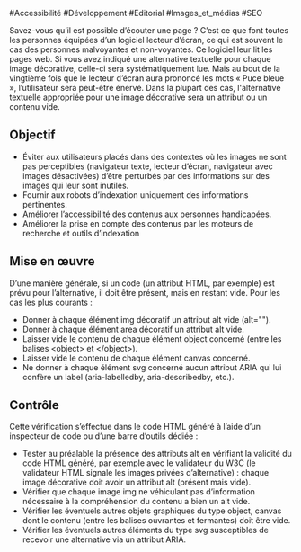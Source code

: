 
#Accessibilité #Développement #Editorial #Images_et_médias #SEO

Savez-vous qu’il est possible d’écouter une page ? C’est ce que font toutes les personnes équipées d’un logiciel lecteur d’écran, ce qui est souvent le cas des personnes malvoyantes et non-voyantes. Ce logiciel leur lit les pages web. Si vous avez indiqué une alternative textuelle pour chaque image décorative, celle-ci sera systématiquement lue. Mais au bout de la vingtième fois que le lecteur d’écran aura prononcé les mots « Puce bleue », l’utilisateur sera peut-être énervé. Dans la plupart des cas, l'alternative textuelle appropriée pour une image décorative sera un attribut ou un contenu vide.


## Objectif

* Éviter aux utilisateurs placés dans des contextes où les images ne sont pas perceptibles (navigateur texte, lecteur d’écran, navigateur avec images désactivées) d’être perturbés par des informations sur des images qui leur sont inutiles.
* Fournir aux robots d’indexation uniquement des informations pertinentes.
* Améliorer l’accessibilité des contenus aux personnes handicapées.
* Améliorer la prise en compte des contenus par les moteurs de recherche et outils d’indexation

## Mise en œuvre

D’une manière générale, si un code (un attribut HTML, par exemple) est prévu pour l’alternative, il doit être présent, mais en restant vide. Pour les cas les plus courants :

* Donner à chaque élément img décoratif un attribut alt vide (alt="").
* Donner à chaque élément area décoratif un attribut alt vide.
* Laisser vide le contenu de chaque élément object concerné (entre les balises \<object> et \</object>).
* Laisser vide le contenu de chaque élément canvas concerné.
* Ne donner à chaque élément svg concerné aucun attribut ARIA qui lui confère un label (aria-labelledby, aria-describedby, etc.).

## Contrôle

Cette vérification s’effectue dans le code HTML généré à l’aide d’un inspecteur de code ou d’une barre d’outils dédiée :

* Tester au préalable la présence des attributs alt en vérifiant la validité du code HTML généré, par exemple avec le validateur du W3C (le validateur HTML signale les images privées d’alternative) : chaque image décorative doit avoir un attribut alt (présent mais vide).
* Vérifier que chaque image img ne véhiculant pas d’information nécessaire à la compréhension du contenu a bien un alt vide.
* Vérifier les éventuels autres objets graphiques du type object, canvas dont le contenu (entre les balises ouvrantes et fermantes) doit être vide.
* Vérifier les éventuels autres éléments du type svg susceptibles de recevoir une alternative via un attribut ARIA.


